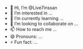 - 👋 Hi, I’m @Live7inssan
- 👀 I’m interested in ...
- 🌱 I’m currently learning ...
- 💞️ I’m looking to collaborate on ...
- 📫 How to reach me ...
- 😄 Pronouns: ...
- ⚡ Fun fact: ...

<!---
Live7inssan/Live7inssan is a ✨ special ✨ repository because its `README.md` (this file) appears on your GitHub profile.
You can click the Preview link to take a look at your changes.
--->
